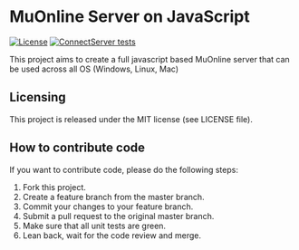 # MuOnline Server on JavaScript
[![License](https://img.shields.io/badge/license-MIT-blue.svg)](LICENSE)
[![ConnectServer tests](https://github.com/pafa7a/mu-online-js/actions/workflows/connect-server-tests.yml/badge.svg)](https://github.com/pafa7a/mu-online-js/actions/workflows/connect-server-tests.yml)

This project aims to create a full javascript based MuOnline server that can be used across all OS (Windows, Linux, Mac)

## Licensing
This project is released under the MIT license (see LICENSE file).

## How to contribute code
If you want to contribute code, please do the following steps:
1. Fork this project.
2. Create a feature branch from the master branch.
3. Commit your changes to your feature branch.
4. Submit a pull request to the original master branch.
5. Make sure that all unit tests are green.
6. Lean back, wait for the code review and merge.
